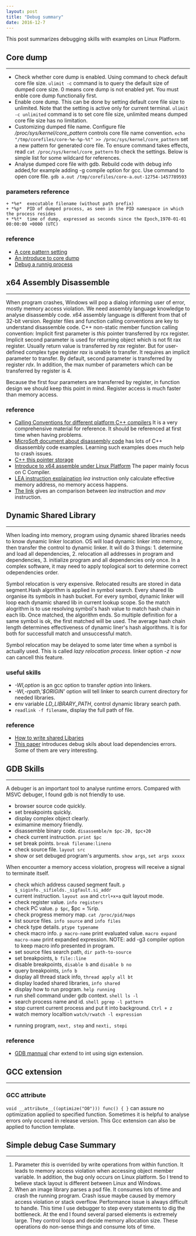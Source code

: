 ```yaml
---
layout: post
title: "Debug summary" 
date: 2016-12-7
---
```


This post summarizes debugging skills with examples on Linux Platform.

## Core dump
---

- Check whether core dump is enabled. Using command to check default core file size.
  `ulimit -c` command is to query the default size of dumped core size. 0 means core
  dump is not enabled yet. You must enble core dump functionaliy first.
- Enable core dump. This can be done by setting default core file size
  to unlimited. Note that the setting is active only for current terminal.
  `ulimit -c unlimited` command is to set core file size, unlimited means
  dumped core file size has no limitation.
- Customizing dumped file name. Configure file */proc/sys/kernel/core_pattern*  controls core file name convention.
  `echo "/tmp/corefiles/core-%e-%p-%t" >> /proc/sys/kernel/core_pattern` set a new pattern for generated core file.
  To ensure command takes effects, read `cat /proc/sys/kernel/core_pattern` to check the settings. Below is simple list
  for some wildcard for references.   
- Analyse dumped core file with gdb. Rebuild code with debug info added,for example adding -g compile option for gcc. 
  Use command to open core file. `gdb a.out /tmp/corefiles/core-a.out-12754-1457789593`

### parameters reference  

	+ *%e*  executable filename (without path prefix) 
	+ *%p*  PID of dumped process, as seen in the PID namespace in which the process resides
	+ *%t*  time of dump, expressed as seconds since the Epoch,1970-01-01 00:00:00 +0000 (UTC)

### reference
- [A core pattern setting](http://man7.org/linux/man-pages/man5/core.5.html) 
- [An introduce to core dump](http://www.cnblogs.com/hazir/p/linxu_core_dump.html)    
- [Debug a runnig process](http://dirac.org/linux/gdb/06-Debugging_A_Running_Process.php)

## x64 Assembly Disassemble
---

   When program crashes, Windows will pop a dialog informing user of error,
   mostly memory access violation. We need assembly language knowledge to 
   analyse disassembly code. x64 assembly language is different from that of 
   32-bit version. Register files and function calling conventions are key 
   to understand disassemble code. C++ non-static member function calling 
   convention: Implicit first parameter is *this* pointer transferred by 
   rcx register. Implicit second parameter is used for returning object 
   which is not fit rax register. Usually return value is transferred by 
   *rax* register. But for user-defined complex type register *rax* is unable 
   to transfer. It requires an implicit parameter to transfer. By default, 
   second parameter is transferred by register *rdx*. In addition, the max 
   number of parameters which can be transferred by register is 4.

   Because the first four parameters are transferred by register, in function 
   design we should keep this point in mind. Register access is much faster than 
   memory access.

### reference
- [Calling Conventions for different platform C++ compilers](http://www.agner.org/optimize/calling_conventions.pdf) It is a very
   comprehensive material for reference. It should be referenced at first time when having problems. 
- [MicroSoft document about disassembly code](https://msdn.microsoft.com/en-us/library/windows/hardware/ff538083(v=vs.85).aspx) 
   has lots of C++ disassembly code examples. Learning such examples does much help to crash issues.
- [C++ this pointer storage](http://stackoverflow.com/questions/16585562/where-is-the-this-pointer-stored-in-computer-memory)     
- [Introduce to x64 assemble under Linux Platform](https://cs.nyu.edu/courses/fall11/CSCI-GA.2130-001/x64-intro.pdf) The paper mainly focus on C Compiler. 
- [LEA instruction explaination](https://courses.engr.illinois.edu/ece390/archive/spr2002/books/labmanual/inst-ref-lea.html) *lea* instruction only calculate effective memory address, no memory access happens.
- [The link](http://stackoverflow.com/questions/1699748/what-is-the-difference-between-mov-and-lea) gives an comparison between *lea* instruction and *mov* instruction.

## Dynamic Shared Library
---

When loading into memory, program using dynamic shared libraries needs to know dynamic linker location. OS will load dynamic linker into memory, then transfer the control to 
dynamic linker. It will do 3 things:
	1. determine and load all dependencies,
	2. relocation all addresses in program and dependencies,
	3. initialize program and all dependencies only once.
In a complex software, it may need to apply toplogical sort to determine correct odependencies order. 

Symbol relocation is  very expensive. Relocated results are stored in data segment.Hash algorithm is applied in symbol search.
Every shared lib organise its symbols in hash bucket. For every symbol, dynamic linker will loop each dynamic shared lib in current lookup scope.
So the match alogrithm is to use resolving symbol's hash value to match hash chain in each lib. Once matched, the algorithm ends.
So multiple definition for a same symbol is ok, the first matched will be used.
The average hash chain length determines effectiveness of dynamic liner's hash algorithms. It is for both for successfull match and unsuccessful match. 

Symbol relocation may be delayed to some later time when a symbol is actually used. This is called *lazy relocation process*. linker option *-z now* can cancell this feature. 

### useful skills 
- *-Wl,option* is an gcc option to transfer *option* into linkers.
- *-Wl,-rpath,'$ORIGIN'* option will tell linker to search current directory for needed libraries.
- env variable *LD_LIBRARY_PATH*, control dynamic library search path.
- `readlink -f filename`, display the full path of file.

### reference
- [How to write shared Libaries](https://www.akkadia.org/drepper/dsohowto.pdf) 
- [This paper](https://cseweb.ucsd.edu/~gbournou/CSE131/the_inside_story_on_shared_libraries_and_dynamic_loading.pdf) introduces debug skils about load dependencies errors. Some of them are very interesting.

## GDB Skills
---

A debuger is an important tool to analyse runtime errors. Compared with MSVC debuger, I found gdb is not friendly to use.

- browser source code quickly.
- set breakpoints quickly.
- display complex object clearly.
- eximamine memory friendly.
- disassemble binary code. `disassemble/m $pc-20, $pc+20`
- check current instruction. `print $pc`
- set break points. `break filename:lineno`
- check source file. `layout src` 
- show or set debuged program's arguments. `show args`, `set args xxxxx`

When encounter a memory access violation, progress will receive a signal to 
terminate itself. 

+ check which address caused segment fault. `p $_siginfo._sifields._sigfault.si_addr`
+ current instruction. `layout asm` and `ctrl+x+a` quit layout mode.
+ check register value. `info registers`
+ check PC value. `p $pc`, $pc = %rip.
+ check progress memory map. `cat /proc/pid/maps`
+ list source files. `info source` and `info files`
+ check type details. `ptype typename`
+ check macro info. `p macro-name` print evaluated value. `macro expand macro-name` print expanded expression.
  NOTE: add -g3 compiler option to keep macro info presented in program.
+ set source files search path, `dir path-to-source`
+ set breakpoints, `b file::line`
+ disable breakpoints, `disable b` and `disable b no`
+ query breakpoints, `info b`
+ display all thread stack info, `thread apply all bt`
+ display loaded shared libraries, `info shared`
+ display how to run program. `help running`
+ run shell command under gdb context. `shell ls -l`
+ search process name and id. `shell pgrep -l pattern`
+ stop current current process and put it into background. `Ctrl + z`
+ watch memory localtion `watch/rwatch -l expression`
- running program, `next, step` and `nexti, stepi`

### reference
- [GDB mannual](http://sourceware.org/gdb/current/onlinedocs/gdb/) char extend to int using sign extension.

## GCC extension
---

### GCC __attribute__

`void __attribute__((optimize("O0"))) func() { }` can assure no optimization 
applied to specified function. Sometimes it is helpful to analyse errors only 
occured in release version. This Gcc extension can also be applied to function template.

## Simple debug Case Summary
---

1. Parameter *this* is overrided by write operations from within function. It leads to memory
   access violation when accessing object member variable. In addition, the bug only occurs on Linux platform. So I trend to believe stack layout is
   different between Linux and Windows.
2. When an image library parses a psd file. It consumes lots of time and crash
   the running program. Crash issue maybe caused by memory access violation or
   stack overflow. Performance issue is always difficult to handle. This time
   I use debugger to step every statements to dig the bottleneck. At the end
   I found several parsed elements is extremely large. They control loops and
   decide memory allocation size. These operations do non-sense things and consume
   lots of time. 

